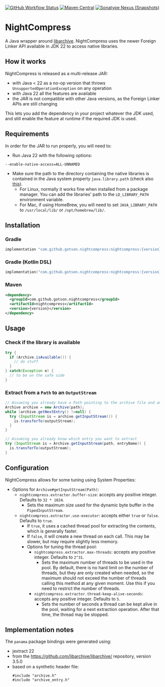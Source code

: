[![GitHub Workflow Status](https://img.shields.io/github/actions/workflow/status/gotson/NightCompress/ci.yml?branch=main&style=flat-square)](https://github.com/gotson/NightCompress/actions/workflows/ci.yml)
[![Maven Central](https://img.shields.io/maven-central/v/com.github.gotson.nightcompress/nightcompress?color=blue&style=flat-square)](https://search.maven.org/search?q=g:com.github.gotson.nightcompress)
[![Sonatype Nexus (Snapshots)](https://img.shields.io/nexus/s/com.github.gotson.nightcompress/nightcompress?color=blue&label=maven-snapshot&server=https%3A%2F%2Foss.sonatype.org&style=flat-square)](https://oss.sonatype.org/content/repositories/snapshots/com/github/gotson/nightcompress/)

# NightCompress

A Java wrapper around [libarchive](https://libarchive.org/). NightCompress uses the newer Foreign Linker API
available in JDK 22 to access native libraries.

## How it works

NightCompress is released as a multi-release JAR:

- with Java < 22 as a no-op version that throws `UnsupportedOperationException` on any operation
- with Java 22 all the features are available
- the JAR is not compatible with other Java versions, as the Foreign Linker APIs are still changing

This lets you add the dependency in your project whatever the JDK used, and still enable the feature at runtime if the required JDK is used. 

## Requirements

In order for the JAR to run properly, you will need to:

- Run Java 22 with the following options:

```
--enable-native-access=ALL-UNNAMED
```

- Make sure the path to the directory containing the native libraries is contained in the Java system
  property `java.library.path` (check
  also [this](https://stackoverflow.com/questions/20038789/default-java-library-path)).
  - For Linux, normally it works fine when installed from a package manager. You can add the libraries' path to
    the `LD_LIBRARY_PATH` environment variable.
  - For Mac, if using HomeBrew, you will need to set `JAVA_LIBRARY_PATH` to `/usr/local/lib/` or `/opt/homebrew/lib/`.

## Installation

### Gradle

```groovy
implementation "com.github.gotson.nightcompress:nightcompress:{version}"
```

### Gradle (Kotlin DSL)

```kotlin
implementation("com.github.gotson.nightcompress:nightcompress:{version}")
```

### Maven

```xml
<dependency>
  <groupId>com.github.gotson.nightcompress</groupId>
  <artifactId>nightcompress</artifactId>
  <version>{version}</version>
</dependency>
```

## Usage

### Check if the library is available

```java
try {
  if (Archive.isAvailable()) {
    // do stuff
  }
} catch(Exception e) {
  // to be on the safe side
}
```

### Extract from a `Path` to an `OutputStream`
```java
// Assuming you already have a Path pointing to the archive file and an OutputStream for writing to
Archive archive = new Archive(path);
while (archive.getNextEntry() !=null) {
  try (InputStream is = archive.getInputStream()) {
    is.transferTo(outputStream);
  }
}

// Assuming you already know which entry you want to extract
try (InputStream is = Archive.getInputStream(path, entryName)) {
  is.transferTo(outputStream);
}
```

## Configuration

NightCompress allows for some tuning using System Properties:

- Options for `Archive#getInputStream(Path)`:
  - `nightcompress.extractor.buffer-size`: accepts any positive integer. Defaults to `32 * 1024`.
    - Sets the maximum size used for the dynamic byte buffer in the `PipedInputStream`.
  - `nightcompress.extractor.use-executor`: accepts either `true` or `false`. Defaults to `true`.
    - If `true`, it uses a cached thread pool for extracting the contents, which is generally faster.
    - If `false`, it will create a new thread on each call. This may be slower, but may require slightly less memory.
    - Options for tuning the thread pool:
      - `nightcompress.extractor.max-threads`: accepts any positive integer. Defaults to `2^31`.
        - Sets the maximum number of threads to be used in the pool. By default, there is no hard limit on the number
          of threads, but they are only created when needed, so the maximum should not exceed the number of threads
          calling this method at any given moment. Use this if you need to restrict the number of threads.
      - `nightcompress.extractor.thread-keep-alive-seconds`: accepts any positive integer. Defaults to `5`.
        - Sets the number of seconds a thread can be kept alive in the pool, waiting for a next extraction operation.
          After that time, the thread may be stopped.

## Implementation notes

The `panama` package bindings were generated using:
- jextract 22
- from the https://github.com/libarchive/libarchive/ repository, version 3.5.0
- based on a synthetic header file:
  ```
  #include "archive.h"
  #include "archive_entry.h"
  ```